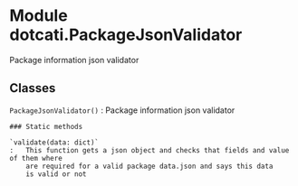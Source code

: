 Module dotcati.PackageJsonValidator
===================================
Package information json validator

Classes
-------

`PackageJsonValidator()`
:   Package information json validator

    ### Static methods

    `validate(data: dict)`
    :   This function gets a json object and checks that fields and value of them where
        are required for a valid package data.json and says this data
        is valid or not